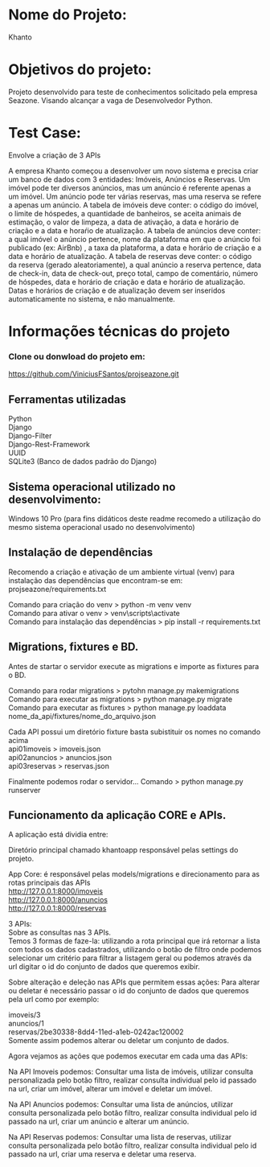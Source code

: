 # Nome do Projeto: 
Khanto

# Objetivos do projeto:
Projeto desenvolvido para teste de conhecimentos solicitado pela empresa Seazone. Visando alcançar a vaga de Desenvolvedor Python.

# Test Case:
Envolve a criação de 3 APIs

A empresa Khanto começou a desenvolver um novo sistema e precisa criar um banco de dados com 3 entidades: Imóveis, Anúncios e Reservas. Um imóvel pode ter diversos anúncios, mas um anúncio é referente apenas a um imóvel. Um anúncio pode ter várias reservas, mas uma reserva se refere a apenas um anúncio.
A tabela de imóveis deve conter: o código do imóvel, o limite de hóspedes, a quantidade de banheiros, se aceita animais de estimação, o valor de limpeza, a data de ativação, a data e horário de criação e a data e horaŕio de atualização.
A tabela de anúncios deve conter: a qual imóvel o anúncio pertence, nome da plataforma em que o anúncio foi publicado (ex: AirBnb) , a taxa da plataforma, a data e horário de criação e a data e horário de atualização.
A tabela de reservas deve conter: o código da reserva (gerado aleatoriamente), a qual anúncio a reserva pertence, data de check-in, data de check-out, preço total, campo de comentário, número de hóspedes, data e horário de criação e data e horário de atualização.
Datas e horários de criação e de atualização devem ser inseridos automaticamente no sistema, e não manualmente.

# Informações técnicas do projeto

### Clone ou donwload do projeto em:
https://github.com/ViniciusFSantos/projseazone.git

## Ferramentas utilizadas 
Python <br>
Django <br>
Django-Filter <br>
Django-Rest-Framework <br>
UUID <br>
SQLite3 (Banco de dados padrão do Django) <br>

## Sistema operacional utilizado no desenvolvimento:
Windows 10 Pro (para fins didáticos deste readme recomedo a utilização do mesmo sistema operacional usado no desenvolvimento)

## Instalação de dependências
Recomendo a criação e ativação de um ambiente virtual (venv) para instalação das dependências
que encontram-se em: projseazone/requirements.txt <br>

Comando para criação do venv > python -m venv venv <br>
Comando para ativar o venv > venv\scripts\activate <br>
Comando para instalação das dependências > pip install -r requirements.txt

## Migrations, fixtures e BD.
Antes de startar o servidor execute as migrations e importe as fixtures para o BD. <br>

 Comando para rodar migrations > pytohn manage.py makemigrations <br>
 Comando para executar as migrations > python manage.py migrate <br>
 Comando para executar as fixtures > python manage.py loaddata nome_da_api/fixtures/nome_do_arquivo.json <br>
 
 Cada API possui um diretório fixture basta subistituir os nomes no comando acima <br>
 api01imoveis > imoveis.json <br>
 api02anuncios > anuncios.json <br>
 api03reservas > reservas.json <br>
 
 Finalmente podemos rodar o servidor...
 Comando > python manage.py runserver <br>
 
 ## Funcionamento da aplicação CORE e APIs.
 A aplicação está dividia entre: <br>
 
 Diretório principal chamado khantoapp responsável pelas settings do projeto. <br>
 
 App Core:
 é responsável pelas models/migrations e direcionamento para as rotas principais das APIs <br>
 http://127.0.0.1:8000/imoveis <br>
 http://127.0.0.1:8000/anuncios <br>
 http://127.0.0.1:8000/reservas <br>
 
 3 APIs: <br>
 Sobre as consultas nas 3 APIs. <br>
 Temos 3 formas de faze-la: utilizando a rota principal que irá retornar a lista com todos os dados cadastrados, utilizando o botão de filtro onde podemos selecionar
 um critério para filtrar a listagem geral ou podemos através da url digitar o id do conjunto de dados que queremos exibir. <br>
 
 Sobre alteração e deleção nas APIs que permitem essas ações:
 Para alterar ou deletar é necessário passar o id do conjunto de dados que queremos pela url como por exemplo: <br>
 
 imoveis/3 <br>
 anuncios/1 <br>
 reservas/2be30338-8dd4-11ed-a1eb-0242ac120002 <br>
 Somente assim podemos alterar ou deletar um conjunto de dados. <br>
 
 Agora vejamos as ações que podemos executar em cada uma das APIs:<br>
 
 Na API Imoveis podemos: Consultar uma lista de imóveis, utilizar consulta personalizada pelo botão filtro, realizar consulta individual pelo id passado na url, criar
 um imóvel, alterar um imóvel e deletar um imóvel. <br>
 
 Na API Anuncios podemos: Consultar uma lista de anúncios, utilizar consulta personalizada pelo botão filtro, realizar consulta individual pelo id passado na url,
 criar um anúncio e alterar um anúncio. <br>
 
 Na API Reservas podemos: Consultar uma lista de reservas, utilizar consulta personalizada pelo botão filtro, realizar consulta individual pelo id passado na url,
 criar uma reserva e deletar uma reserva. <br>
  
 
 
